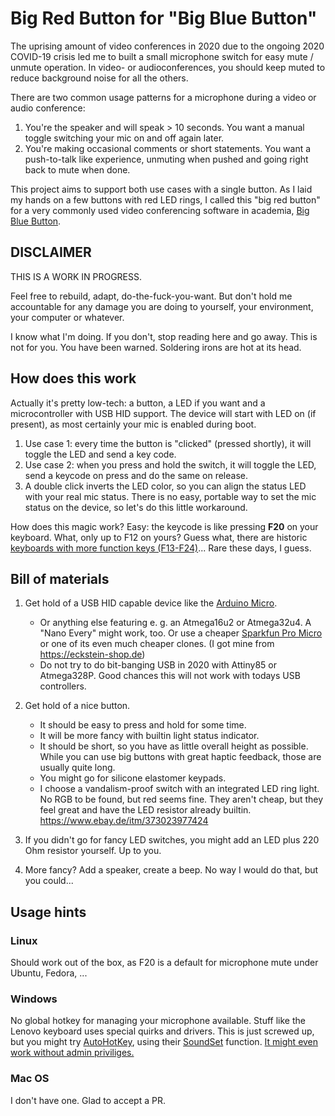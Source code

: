 # Big Red Button for "Big Blue Button"

The uprising amount of video conferences in 2020 due to the ongoing 2020 COVID-19 crisis
led me to built a small microphone switch for easy mute / unmute operation. In 
video- or audioconferences, you should keep muted to reduce background noise for 
all the others.

There are two common usage patterns for a microphone during a video or audio
conference:

1. You're the speaker and will speak > 10 seconds.
   You want a manual toggle switching your mic on and off again later.
2. You're making occasional comments or short statements.
   You want a push-to-talk like experience, unmuting when pushed and going right back to mute when done.

This project aims to support both use cases with a single button. As I laid my hands on a
few buttons with red LED rings, I called this "big red button" for a very commonly used
video conferencing software in academia, [Big Blue Button](https://bigbluebutton.org/).

## DISCLAIMER

THIS IS A WORK IN PROGRESS.

Feel free to rebuild, adapt, do-the-fuck-you-want. But don't hold me accountable for any damage
you are doing to yourself, your environment, your computer or whatever.

I know what I'm doing. If you don't, stop reading here and go away. This is not for you.
You have been warned. Soldering irons are hot at its head.

## How does this work

Actually it's pretty low-tech: a button, a LED if you want and a microcontroller with USB HID support.
The device will start with LED on (if present), as most certainly your mic is enabled during boot.

1. Use case 1: every time the button is "clicked" (pressed shortly), it will toggle the LED
   and send a key code.
2. Use case 2: when you press and hold the switch, it will toggle the LED, send a keycode on press and
   do the same on release.
3. A double click inverts the LED color, so you can align the status LED with your real mic status.
   There is no easy, portable way to set the mic status on the device, so let's do this little workaround.

How does this magic work? Easy: the keycode is like pressing **F20** on your keyboard. What, only up to F12
on yours? Guess what, there are historic [keyboards with more function keys (F13-F24)](https://www.win.tue.nl/~aeb/linux/kbd/scancodes-5.html)...
Rare these days, I guess.
   
## Bill of materials

1. Get hold of a USB HID capable device like the [Arduino Micro](https://store.arduino.cc/arduino-micro).
   - Or anything else featuring e. g. an Atmega16u2 or Atmega32u4. A "Nano Every" might work, too.
     Or use a cheaper [Sparkfun Pro Micro](https://www.sparkfun.com/products/12640) or one of its
     even much cheaper clones. (I got mine from https://eckstein-shop.de)
   - Do not try to do bit-banging USB in 2020 with Attiny85 or Atmega328P.
     Good chances this will not work with todays USB controllers.

2. Get hold of a nice button.
   - It should be easy to press and hold for some time.
   - It will be more fancy with builtin light status indicator.
   - It should be short, so you have as little overall height as possible.
     While you can use big buttons with great haptic feedback, those are usually quite long.
   - You might go for silicone elastomer keypads.
   - I choose a vandalism-proof switch with an integrated LED ring light. No RGB to be found, but
     red seems fine. They aren't cheap, but they feel great and have the LED resistor already
     builtin. https://www.ebay.de/itm/373023977424
     
3. If you didn't go for fancy LED switches, you might add an LED plus 220 Ohm resistor yourself. Up to you.
4. More fancy? Add a speaker, create a beep. No way I would do that, but you could...

## Usage hints

### Linux
Should work out of the box, as F20 is a default for microphone mute under Ubuntu, Fedora, ...

### Windows
No global hotkey for managing your microphone available. Stuff like the Lenovo keyboard uses special quirks and drivers.
This is just screwed up, but you might try [AutoHotKey](https://www.autohotkey.com), using their [SoundSet](https://www.autohotkey.com/docs/commands/SoundSet.htm)
function. [It might even work without admin priviliges.](http://www.thenickmay.com/articles/how-to-install-autohotkey-without-admin)

### Mac OS
I don't have one. Glad to accept a PR.
